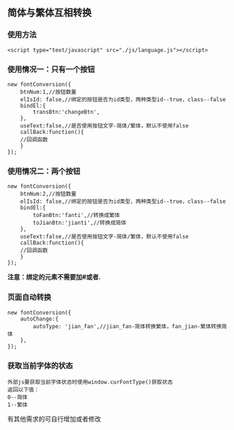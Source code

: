 ## 简体与繁体互相转换

### 使用方法

```
<script type="text/javascript" src="./js/language.js"></script>
```



### 使用情况一：只有一个按钮

```
new fontConversion({
    btnNum:1,//按钮数量
    elIsId: false,//绑定的按钮是否为id类型，两种类型id--true，class--false
    bindEl:{
        transBtn:'changeBtn',
    },
    useText:false,//是否使用按钮文字-简体/繁体，默认不使用false
    callBack:function(){
    //回调函数
    }
});
```

### 使用情况二：两个按钮

```
new fontConversion({
    btnNum:2,//按钮数量
    elIsId: false,//绑定的按钮是否为id类型，两种类型id--true，class--false
    bindEl:{
        toFanBtn:'fanti',//转换成繁体
        toJianBtn:'jianti',//转换成简体
    },
    useText:false,//是否使用按钮文字-简体/繁体，默认不使用false
    callBack:function(){
    //回调函数
    }
});
```

**注意：绑定的元素不需要加#或者.**



### 页面自动转换

```
new fontConversion({
    autoChange:{
		autoType: 'jian_fan',//jian_fan-简体转换繁体，fan_jian-繁体转换简体
	},
});
```



### 获取当前字体的状态

```
外部js要获取当前字体状态时使用window.curFontType()获取状态
返回以下值：
0--简体
1--繁体
```

有其他需求的可自行增加或者修改